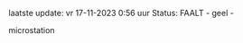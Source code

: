 laatste update: 
vr 17-11-2023  0:56   uur 
Status: FAALT - geel - 
<div class="service Y">microstation</div>